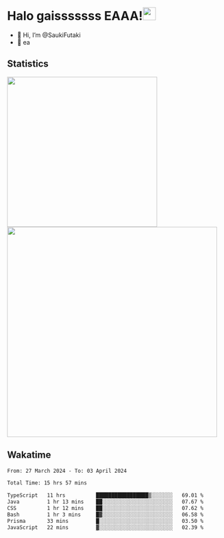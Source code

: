 # Halo  gaisssssss EAAA!<img src="https://media.giphy.com/media/hvRJCLFzcasrR4ia7z/giphy.gif" width="30">

- 👋 Hi, I’m @SaukiFutaki
-  👀 ea 
 
## Statistics

<div>
  
  <img src="https://github-readme-stats.vercel.app/api/top-langs/?username=SaukiFutaki&theme=vue-dark&show_icons=true&hide_border=true&layout=compact" width="350">
  <img src="https://github-readme-streak-stats.herokuapp.com/?user=SaukiFutaki&theme=vue-dark&hide_border=true" width="490">
</div>



## Wakatime

<!--START_SECTION:waka-->

```txt
From: 27 March 2024 - To: 03 April 2024

Total Time: 15 hrs 57 mins

TypeScript   11 hrs          █████████████████▒░░░░░░░   69.01 %
Java         1 hr 13 mins    ██░░░░░░░░░░░░░░░░░░░░░░░   07.67 %
CSS          1 hr 12 mins    ██░░░░░░░░░░░░░░░░░░░░░░░   07.62 %
Bash         1 hr 3 mins     █▓░░░░░░░░░░░░░░░░░░░░░░░   06.58 %
Prisma       33 mins         █░░░░░░░░░░░░░░░░░░░░░░░░   03.50 %
JavaScript   22 mins         ▓░░░░░░░░░░░░░░░░░░░░░░░░   02.39 %
```

<!--END_SECTION:waka-->


